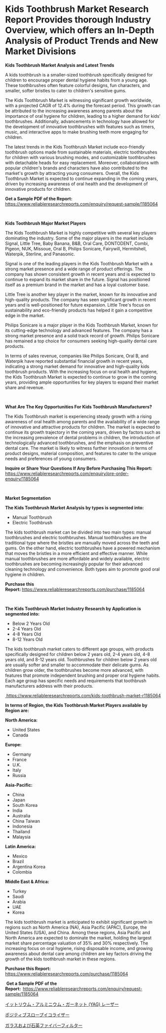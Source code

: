 <p><h1>Kids Toothbrush Market Research Report Provides thorough Industry Overview, which offers an In-Depth Analysis of Product Trends and New Market Divisions</h1></p><p><strong>Kids Toothbrush Market Analysis and Latest Trends</strong></p>
<p><p>A kids toothbrush is a smaller-sized toothbrush specifically designed for children to encourage proper dental hygiene habits from a young age. These toothbrushes often feature colorful designs, fun characters, and smaller, softer bristles to cater to children's sensitive gums.</p><p>The Kids Toothbrush Market is witnessing significant growth worldwide, with a projected CAGR of 12.4% during the forecast period. This growth can be attributed to the increasing awareness among parents about the importance of oral hygiene for children, leading to a higher demand for kids' toothbrushes. Additionally, advancements in technology have allowed for the development of innovative toothbrushes with features such as timers, music, and interactive apps to make brushing teeth more engaging for children.</p><p>The latest trends in the Kids Toothbrush Market include eco-friendly toothbrush options made from sustainable materials, electric toothbrushes for children with various brushing modes, and customizable toothbrushes with detachable heads for easy replacement. Moreover, collaborations with popular children's brands and characters have also contributed to the market's growth by attracting young consumers. Overall, the Kids Toothbrush Market is expected to continue expanding in the coming years, driven by increasing awareness of oral health and the development of innovative products for children.</p></p>
<p><strong>Get a Sample PDF of the Report:&nbsp;</strong> <a href="https://www.reliableresearchreports.com/enquiry/request-sample/1185064">https://www.reliableresearchreports.com/enquiry/request-sample/1185064</a></p>
<p>&nbsp;</p>
<p><strong>Kids Toothbrush Major Market Players</strong></p>
<p><p>The Kids Toothbrush Market is highly competitive with several key players dominating the industry. Some of the major players in the market include Signal, Little Tree, Baby Banana, B&B, Oral Care, DONTODENT, Combi, Pigeon, NUK, Missoue, Oral B, Philips Sonicare, Fairywill, Hermitshell, Waterpik, Sterline, and Panasonic.</p><p>Signal is one of the leading players in the Kids Toothbrush Market with a strong market presence and a wide range of product offerings. The company has shown consistent growth in recent years and is expected to continue to expand its market share in the future. Signal has positioned itself as a premium brand in the market and has a loyal customer base.</p><p>Little Tree is another key player in the market, known for its innovative and high-quality products. The company has seen significant growth in recent years and is well-positioned for future expansion. Little Tree's focus on sustainability and eco-friendly products has helped it gain a competitive edge in the market.</p><p>Philips Sonicare is a major player in the Kids Toothbrush Market, known for its cutting-edge technology and advanced features. The company has a strong market presence and a solid track record of growth. Philips Sonicare has remained a top choice for consumers seeking high-quality dental care products.</p><p>In terms of sales revenue, companies like Philips Sonicare, Oral B, and Waterpik have reported substantial financial growth in recent years, indicating a strong market demand for innovative and high-quality kids toothbrush products. With the increasing focus on oral health and hygiene, the Kids Toothbrush Market is expected to continue to grow in the coming years, providing ample opportunities for key players to expand their market share and revenue.</p></p>
<p>&nbsp;</p>
<p><strong>What Are The Key Opportunities For Kids Toothbrush Manufacturers?</strong></p>
<p><p>The Kids Toothbrush market is experiencing steady growth with a rising awareness of oral health among parents and the availability of a wide range of innovative and attractive products for children. The market is expected to continue its growth trajectory in the coming years, driven by factors such as the increasing prevalence of dental problems in children, the introduction of technologically advanced toothbrushes, and the emphasis on preventive dental care. The market is likely to witness further innovation in terms of product designs, material composition, and features to cater to the unique needs and preferences of young consumers.</p></p>
<p><strong>Inquire or Share Your Questions If Any Before Purchasing This Report:</strong> <a href="https://www.reliableresearchreports.com/enquiry/pre-order-enquiry/1185064">https://www.reliableresearchreports.com/enquiry/pre-order-enquiry/1185064</a></p>
<p>&nbsp;</p>
<p><strong>Market Segmentation</strong></p>
<p><strong>The Kids Toothbrush Market Analysis by types is segmented into:</strong></p>
<p><ul><li>Manual Toothbrush</li><li>Electric Toothbrush</li></ul></p>
<p><p>The kids toothbrush market can be divided into two main types: manual toothbrushes and electric toothbrushes. Manual toothbrushes are the traditional type where the bristles are manually moved across the teeth and gums. On the other hand, electric toothbrushes have a powered mechanism that moves the bristles in a more efficient and effective manner. While manual toothbrushes are more affordable and widely available, electric toothbrushes are becoming increasingly popular for their advanced cleaning technology and convenience. Both types aim to promote good oral hygiene in children.</p></p>
<p><strong>Purchase this Report:&nbsp;</strong><a href="https://www.reliableresearchreports.com/purchase/1185064">https://www.reliableresearchreports.com/purchase/1185064</a></p>
<p>&nbsp;</p>
<p><strong>The Kids Toothbrush Market Industry Research by Application is segmented into:</strong></p>
<p><ul><li>Below 2 Years Old</li><li>2-4 Years Old</li><li>4-8 Years Old</li><li>8-12 Years Old</li></ul></p>
<p><p>The kids toothbrush market caters to different age groups, with products specifically designed for children below 2 years old, 2-4 years old, 4-8 years old, and 8-12 years old. Toothbrushes for children below 2 years old are usually softer and smaller to accommodate their delicate gums. As children grow older, the toothbrushes become more advanced, with features that promote independent brushing and proper oral hygiene habits. Each age group has specific needs and requirements that toothbrush manufacturers address with their products.</p></p>
<p><a href="https://www.reliableresearchreports.com/kids-toothbrush-market-r1185064">&nbsp;https://www.reliableresearchreports.com/kids-toothbrush-market-r1185064</a></p>
<p><strong>In terms of Region, the Kids Toothbrush Market Players available by Region are:</strong></p>
<p>
    <p> <strong> North America: </strong>
        <ul>
            <li>United States</li>
            <li>Canada</li>
        </ul>
        </p> 
    <p> <strong> Europe: </strong>
        <ul>
            <li>Germany</li>
            <li>France</li>
            <li>U.K.</li>
            <li>Italy</li>
            <li>Russia</li>
        </ul>
        </p> 
    <p> <strong> Asia-Pacific: </strong>
        <ul>
            <li>China</li>
            <li>Japan</li>
            <li>South Korea</li>
            <li>India</li>
            <li>Australia</li>
            <li>China Taiwan</li>
            <li>Indonesia</li>
            <li>Thailand</li>
            <li>Malaysia</li>
        </ul>
        </p> 
    <p> <strong> Latin America: </strong>
        <ul>
            <li>Mexico</li>
            <li>Brazil</li>
            <li>Argentina Korea</li>
            <li>Colombia</li>
        </ul>
        </p> 
    <p> <strong> Middle East & Africa: </strong>
        <ul>
            <li>Turkey</li>
            <li>Saudi</li>
            <li>Arabia</li>
            <li>UAE</li>
            <li>Korea</li>
        </ul>
    </p>
    </p>
<p><p>The kids toothbrush market is anticipated to exhibit significant growth in regions such as North America (NA), Asia Pacific (APAC), Europe, the United States (USA), and China. Among these regions, Asia Pacific and North America are expected to dominate the market, holding the largest market share percentage valuation of 35% and 30% respectively. The increasing focus on oral hygiene, rising disposable income, and growing awareness about dental care among children are key factors driving the growth of the kids toothbrush market in these regions.</p></p>
<p><strong>Purchase this Report: </strong><a href="https://www.reliableresearchreports.com/purchase/1185064">https://www.reliableresearchreports.com/purchase/1185064</a></p>
<p>&nbsp;<strong>Get a Sample PDF of the Report:&nbsp;&nbsp;</strong><a href="https://www.reliableresearchreports.com/enquiry/request-sample/1185064">https://www.reliableresearchreports.com/enquiry/request-sample/1185064</a></p>
<p><strong></strong></p>
<p><p><a href="https://github.com/ycmtqqhvk3273/Market-Research-Report-List-2/blob/main/2034251113005.md">イットリウム・アルミニウム・ガーネット (YAG) レーザー</a></p><p><a href="https://github.com/SarahFahey88/Market-Research-Report-List-2/blob/main/5583319113007.md">ポジティブスロープイコライザー</a></p><p><a href="https://github.com/mathieurico66/Market-Research-Report-List-2/blob/main/7059698113006.md">ガラスおよび石英ファイバーフィルター</a></p></p>